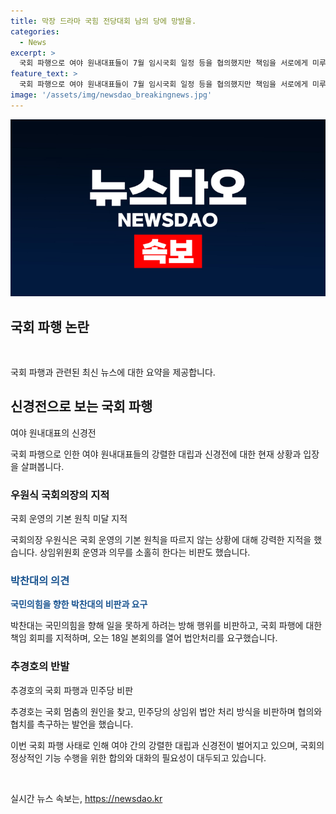 ```yaml
---
title: 막장 드라마 국힘 전당대회 남의 당에 망발을.
categories:
  - News
excerpt: >
  국회 파행으로 여야 원내대표들이 7월 임시국회 일정 등을 협의했지만 책임을 서로에게 미루며 신경전을 벌였다. 국회의장은 상임위원회의 미운 운영에 대해 우려를 표명하고, 원내대표들은 서로 비난과 비판을 쏟아냈다. 이에 정치권은 국회의 기능 마저 마비될 위기에 처해있으며, 국민에게 민망한 모습을 보이고 있다는 비판이 제기되고 있다.
feature_text: >
  국회 파행으로 여야 원내대표들이 7월 임시국회 일정 등을 협의했지만 책임을 서로에게 미루며 신경전을 벌였다. 국회의장은 상임위원회의 미운 운영에 대해 우려를 표명하고, 원내대표들은 서로 비난과 비판을 쏟아냈다. 이에 정치권은 국회의 기능 마저 마비될 위기에 처해있으며, 국민에게 민망한 모습을 보이고 있다는 비판이 제기되고 있다.
image: '/assets/img/newsdao_breakingnews.jpg'
---
```


<p><img src="/assets/img/newsdao_breakingnews.jpg" alt="ranknews 속보" /></p>

<h2 data-ke-size="size26">국회 파행 논란</h2>

<p data-ke-size="size16">&nbsp;</p>

<p>국회 파행과 관련된 최신 뉴스에 대한 요약을 제공합니다. </p>

<h2 data-ke-size="size24">신경전으로 보는 국회 파행</h2>

<p data-ke-size="size16">여야 원내대표의 신경전</p>

<p>국회 파행으로 인한 여야 원내대표들의 강렬한 대립과 신경전에 대한 현재 상황과 입장을 살펴봅니다.</p>

<h3>우원식 국회의장의 지적</h3>

<p data-ke-size="size16">국회 운영의 기본 원칙 미달 지적</p>

<p>국회의장 우원식은 국회 운영의 기본 원칙을 따르지 않는 상황에 대해 강력한 지적을 했습니다. 상임위원회 운영과 의무를 소홀히 한다는 비판도 했습니다.</p>

<h3><b><span style="color: #1a5490;">박찬대의 의견</span></b></h3>

<p data-ke-size="size16"><b><span style="color: #1a5490;">국민의힘을 향한 박찬대의 비판과 요구</span></b></p>

<p>박찬대는 국민의힘을 향해 일을 못하게 하려는 방해 행위를 비판하고, 국회 파행에 대한 책임 회피를 지적하며, 오는 18일 본회의를 열어 법안처리를 요구했습니다.</p>

<h3>추경호의 반발</h3>

<p data-ke-size="size16">추경호의 국회 파행과 민주당 비판</p>

<p>추경호는 국회 멈춤의 원인을 찾고, 민주당의 상임위 법안 처리 방식을 비판하며 협의와 협치를 촉구하는 발언을 했습니다.</p>

<p>이번 국회 파행 사태로 인해 여야 간의 강렬한 대립과 신경전이 벌어지고 있으며, 국회의 정상적인 기능 수행을 위한 합의와 대화의 필요성이 대두되고 있습니다. </p>

<p data-ke-size="size16">&nbsp;</p>
실시간 뉴스 속보는, <a href="https://newsdao.kr" rel="dofollow">https://newsdao.kr</a>


